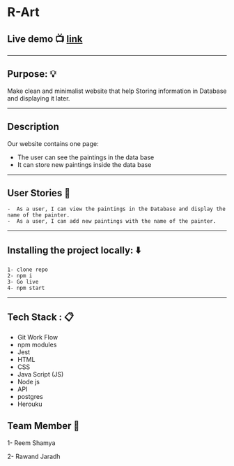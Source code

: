 # R-Art
## Live demo :tv:  [link](https://artr.herokuapp.com/ )

-------------------------
## Purpose: :bulb:

Make clean and minimalist website that help  Storing information in Database and displaying it later.

----------------------------
## Description
 Our website contains one page:
*  The user can see the paintings in the data base
* It can store new paintings inside the data base
---------------------------

## User Stories :open_book:
    -  As a user, I can view the paintings in the Database and display the name of the painter.
    -  As a user, I can add new paintings with the name of the painter.
--------------------------
## Installing the project locally: :arrow_down: 
    1- clone repo 
    2- npm i 
    3- Go live
    4- npm start 
------------------
## Tech Stack : :clipboard: 
* Git Work Flow
* npm modules
* Jest
* HTML
* CSS
* Java Script (JS)
* Node js
* API
* postgres
* Herouku


## Team Member :busts_in_silhouette:
1- Reem Shamya

2- Rawand Jaradh

